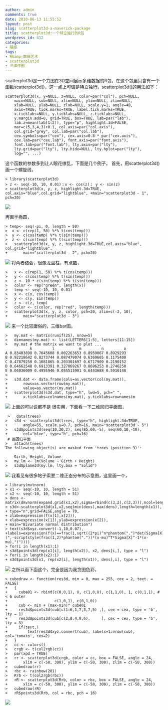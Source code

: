 ```yaml
---
author: admin
comments: true
date: 2010-06-13 11:55:52
layout: post
slug: scatterplot3d-a-maverick-package
title: scatterplot3d:一个特立独行的R包
wordpress_id: 412
categories:
- 随感
tags:
- R&amp;数据艺术
- scatterplot3d
- 三维作图
---
```


scatterplot3d是一个力图在3D空间展示多维数据的R包，在这个包里只含有一个函数scatterplot3d()，这一点上可谓是特立独行。scatterplot3d()的用法如下：

    
    
    scatterplot3d(x, y=NULL, z=NULL, color=par("col"), pch=NULL,
        main=NULL, sub=NULL, xlim=NULL, ylim=NULL, zlim=NULL,
        xlab=NULL, ylab=NULL, zlab=NULL, scale.y=1, angle=40,
        axis=TRUE, tick.marks=TRUE, label.tick.marks=TRUE,
        x.ticklabs=NULL, y.ticklabs=NULL, z.ticklabs=NULL,
        y.margin.add=0, grid=TRUE, box=TRUE, lab=par("lab"),
        lab.z=mean(lab[1:2]), type="p", highlight.3d=FALSE,
        mar=c(5,3,4,3)+0.1, col.axis=par("col.axis"),
        col.grid="grey", col.lab=par("col.lab"),
        cex.symbols=par("cex"), cex.axis=0.8 * par("cex.axis"),
        cex.lab=par("cex.lab"), font.axis=par("font.axis"),
        font.lab=par("font.lab"), lty.axis=par("lty"),
        lty.grid=par("lty"), lty.hide=NULL, lty.hplot=par("lty"),
        log="", ...)
    


这个函数的参数多到让人眼花缭乱，下面是几个例子。
首先，用scatterplot3d()画一个螺旋线，

    
    
    > library(scatterplot3d)
    > z <- seq(-10, 10, 0.01)；x <- cos(z)； y <- sin(z)
    > scatterplot3d(x, y, z, highlight.3d=TRUE, col.axis="blue",col.grid="lightblue", +main="scatterplot3d - 1", pch=20)
    


[![](http://yishuo.cos.name/wp-content/uploads/2010/06/1.png)](http://yishuo.cos.name/wp-content/uploads/2010/06/1.png)

再画半椭圆，

    
    
    > temp<- seq(-pi, 0, length = 50)
    >  x <- c(rep(1, 50) %*% t(cos(temp)))
    >  y <- c(cos(temp) %*% t(sin(temp)))
    >  z <- c(sin(temp) %*% t(sin(temp)))
    >   scatterplot3d(x, y, z, highlight.3d=TRUE,col.axis="blue", col.grid="lightblue",
    +       main="scatterplot3d - 2", pch=20)
    


[![](http://yishuo.cos.name/wp-content/uploads/2010/06/2.png)](http://yishuo.cos.name/wp-content/uploads/2010/06/2.png)
将两者结合，很像龙盘柱，有点酷，

    
    
    >   x <- c(rep(1, 50) %*% t(cos(temp)))
    >   y <- c(cos(temp) %*% t(sin(temp)))
    >   z <- 10 * c(sin(temp) %*% t(sin(temp)))
    >   color <- rep("green", length(x))
    >   temp <- seq(-10, 10, 0.01)
    >   x <- c(x, cos(temp))
    >   y <- c(y, sin(temp))
    >   z <- c(z, temp)
    >   color <- c(color, rep("red", length(temp)))
    >   scatterplot3d(x, y, z, color, pch=20, zlim=c(-2, 10),
    +       main="scatterplot3d - 3")
    


[![](http://yishuo.cos.name/wp-content/uploads/2010/06/31.png)](http://yishuo.cos.name/wp-content/uploads/2010/06/31.png)
来一个比较庸俗的，三维bar图，

    
    
    >   my.mat <- matrix(runif(25), nrow=5)
    >   dimnames(my.mat) <- list(LETTERS[1:5], letters[11:15])
    >   my.mat # the matrix we want to plot ...
               k         l           m         n         o
    A 0.83403898 0.7645608 0.002263653 0.8959067 0.8929293
    B 0.92218642 0.8273744 0.087479074 0.6369665 0.1175400
    C 0.47879250 0.1081865 0.203301697 0.6717909 0.2190152
    D 0.64662548 0.6913391 0.327069267 0.8696253 0.2746250
    E 0.04036009 0.4955946 0.055513901 0.6443688 0.5916148
    > 
    >   s3d.dat <- data.frame(cols=as.vector(col(my.mat)),
    +       rows=as.vector(row(my.mat)),
    +       value=as.vector(my.mat))
    >   scatterplot3d(s3d.dat, type="h", lwd=5, pch=" ",
    +       x.ticklabs=colnames(my.mat), y.ticklabs=rownames(m
    


[![](http://yishuo.cos.name/wp-content/uploads/2010/06/41.png)](http://yishuo.cos.name/wp-content/uploads/2010/06/41.png)
上面的可以说都不是 很实用，下面看一下二维回归平面图，

    
    
     >   data(trees)
    >   s3d <- scatterplot3d(trees, type="h", highlight.3d=TRUE,
    +       angle=55, scale.y=0.7, pch=16, main="scatterplot3d - 5")
    >   s3d$points3d(seq(10,20,2), seq(85,60,-5), seq(60,10,-10),
    +       col="blue", type="h", pch=16)
     # 画回归平面
    >   attach(trees)
    The following object(s) are masked from 'trees (position 3)':
    
        Girth, Height, Volume
    >   my.lm <- lm(Volume ~ Girth + Height)
    >   s3d$plane3d(my.lm, lty.box = "solid")
    


[![](http://yishuo.cos.name/wp-content/uploads/2010/06/5.png)](http://yishuo.cos.name/wp-content/uploads/2010/06/5.png)
我看见有很多帖子索要二维正态分布的示意图，这里画一个，

    
    
    > library(mvtnorm)
    > x1 <- seq(-10, 10, length = 51)
    > x2 <- seq(-10, 10, length = 51)
    > dens <- matrix(dmvnorm(expand.grid(x1,x2),sigma=rbind(c(3,2),c(2,3))),ncol=length(x1))
    > s3d<-scatterplot3d(x1,x2,seq(min(dens),max(dens),length=length(x1)),
    + type="n",grid=FALSE,angle = 70,
    + zlab=expression(f(x[1],x[2])),
    + xlab=expression(x[1]),ylab=expression(x[2]),
    + main="Bivariate normal distribution")
    > text(s3d$xyz.convert(-1,10,0.07),
    +labels=expression(f(x)==frac(1,sqrt((2*pi)^n*phantom(".")*det(Sigma[X])))*phantom(".")*exp(bgroup("(",-scriptstyle(frac(1,2)*phantom("."))*(x-mu)^T*Sigma[X]^-1*(x-mu),")"))))
    > for(i in length(x1):1)
    + s3d$points3d(rep(x1[i], length(x2)), x2, dens[i,], type = "l")
    > for(i in length(x2):1)
    + s3d$points3d(x1, rep(x2[i], length(x1)), dens[,i], type = "l")
    


[![](http://yishuo.cos.name/wp-content/uploads/2010/06/6.png)](http://yishuo.cos.name/wp-content/uploads/2010/06/6.png)
之所以画下面这个，完全是因为我贪图色彩，

    
    
    > cubedraw <- function(res3d, min = 0, max = 255, cex = 2, text. = FALSE)
    +   {
    +     cube01 <- rbind(c(0,0,1), 0, c(1,0,0), c(1,1,0), 1, c(0,1,1), # < 6 outer
    +                     c(1,0,1), c(0,1,0)) 
    +     cub <- min + (max-min)* cube01
    +     res3d$points3d(cub[c(1:6,1,7,3,7,5) ,], cex = cex, type = 'b', lty = 1)
    +     res3d$points3d(cub[c(2,8,4,8,6),     ], cex = cex, type = 'b', lty = 3)
    +     if(text.)
    +         text(res3d$xyz.convert(cub), labels=1:nrow(cub), col='tomato', cex=2)
    +   }
    >   cc <- colors()
    >   crgb <- t(col2rgb(cc))
    >   par(xpd = TRUE)
    >   rr <- scatterplot3d(crgb, color = cc, box = FALSE, angle = 24,
    +       xlim = c(-50, 300), ylim = c(-50, 300), zlim = c(-50, 300))
    >   cubedraw(rr)
    >   rbc <- rainbow(201)
    >   Rrb <- t(col2rgb(rbc))
    >   rR <- scatterplot3d(Rrb, color = rbc, box = FALSE, angle = 24,
    +       xlim = c(-50, 300), ylim = c(-50, 300), zlim = c(-50, 300))
    >   cubedraw(rR)
    >   rR$points3d(Rrb, col = rbc, pch = 16)
    


[![](http://yishuo.cos.name/wp-content/uploads/2010/06/7.png)](http://yishuo.cos.name/wp-content/uploads/2010/06/7.png)



